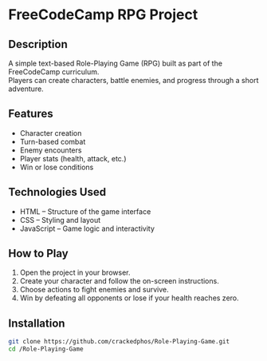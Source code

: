 # FreeCodeCamp RPG Project

## Description
A simple text-based Role-Playing Game (RPG) built as part of the FreeCodeCamp curriculum.  
Players can create characters, battle enemies, and progress through a short adventure.

## Features
- Character creation  
- Turn-based combat  
- Enemy encounters  
- Player stats (health, attack, etc.)  
- Win or lose conditions  

## Technologies Used
- HTML – Structure of the game interface  
- CSS – Styling and layout  
- JavaScript – Game logic and interactivity  

## How to Play
1. Open the project in your browser.  
2. Create your character and follow the on-screen instructions.  
3. Choose actions to fight enemies and survive.  
4. Win by defeating all opponents or lose if your health reaches zero.  

## Installation
```bash
git clone https://github.com/crackedphos/Role-Playing-Game.git
cd /Role-Playing-Game
